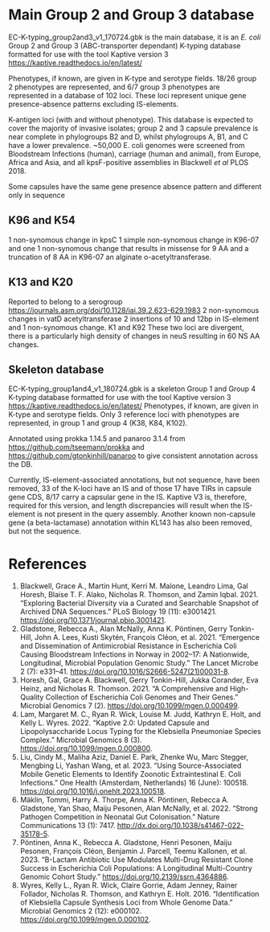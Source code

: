 # Main Group 2 and Group 3 database

EC-K-typing_group2and3_v1_170724.gbk is the main database, it is an _E. coli_ Group 2 and Group 3 (ABC-transporter dependant) K-typing database formatted for use with the tool Kaptive version 3 https://kaptive.readthedocs.io/en/latest/

Phenotypes, if known, are given in K-type and serotype fields. 18/26 group 2 phenotypes are represented, and 6/7 group 3 phenotypes are represented in a database of 102 loci. These loci represent unique gene presence-absence patterns excluding IS-elements.

K-antigen loci (with and without phenotype). This database is expected to cover the majority of invasive isolates; group 2 and 3 capsule prevalence is near complete in phylogroups B2 and D, whilst phylogroups A, B1, and C have a lower prevalence. ~50,000 E. coli genomes were screened from Bloodstream Infections (human), carriage (human and animal), from Europe, Africa and Asia, and all kpsF-positive assemblies in Blackwell _et al_ PLOS 2018.

Some capsules have the same gene presence absence pattern and different only in sequence
##	K96 and K54
1 non-synomous change in kpsC
1 simple non-synomous change in K96-07 and one 1 non-synomous change that results in missense for 9 AA and a truncation of 8 AA in K96-07 an alginate o-acetyltransferase.
##	K13 and K20 
Reported to belong to a serogroup https://journals.asm.org/doi/10.1128/iai.39.2.623-629.1983
2 non-synomous changes in vatD acetyltransferase
2 insertions of 10 and 12bp in IS-element and 1 non-synomous change.
	K1 and K92
These two loci are divergent, there is a particularly high density of changes in neuS resulting in 60 NS AA changes.

## Skeleton database
EC-K-typing_group1and4_v1_180724.gbk is a skeleton Group 1 and Group 4 K-typing database formatted for use with the tool Kaptive version 3 https://kaptive.readthedocs.io/en/latest/
Phenotypes, if known, are given in K-type and serotype fields. Only 3 reference loci with phenotypes are represented, in group 1 and group 4 (K38, K84, K102).

Annotated using prokka 1.14.5 and panaroo 3.1.4 from https://github.com/tseemann/prokka and https://github.com/gtonkinhill/panaroo to give consistent annotation across the DB.

Currently, IS-element-associated annotations, but not sequence, have been removed, 33 of the K-loci have an IS and of those 17 have TIRs in capsule gene CDS, 8/17 carry a capsular gene in the IS. Kaptive V3 is, therefore, required for this version, and length discrepancies will result when the IS-element is not present in the query assembly.
Another known non-capsule gene (a beta-lactamase) annotation within KL143 has also been removed, but not the sequence.

# References
1) Blackwell, Grace A., Martin Hunt, Kerri M. Malone, Leandro Lima, Gal Horesh, Blaise T. F. Alako, Nicholas R. Thomson, and Zamin Iqbal. 2021. “Exploring Bacterial Diversity via a Curated and Searchable Snapshot of Archived DNA Sequences.” PLoS Biology 19 (11): e3001421. https://doi.org/10.1371/journal.pbio.3001421.
2) Gladstone, Rebecca A., Alan McNally, Anna K. Pöntinen, Gerry Tonkin-Hill, John A. Lees, Kusti Skytén, François Cléon, et al. 2021. “Emergence and Dissemination of Antimicrobial Resistance in Escherichia Coli Causing Bloodstream Infections in Norway in 2002–17: A Nationwide, Longitudinal, Microbial Population Genomic Study.” The Lancet Microbe 2 (7): e331–41. https://doi.org/10.1016/S2666-5247(21)00031-8.
3) Horesh, Gal, Grace A. Blackwell, Gerry Tonkin-Hill, Jukka Corander, Eva Heinz, and Nicholas R. Thomson. 2021. “A Comprehensive and High-Quality Collection of Escherichia Coli Genomes and Their Genes.” Microbial Genomics 7 (2). https://doi.org/10.1099/mgen.0.000499.
4) Lam, Margaret M. C., Ryan R. Wick, Louise M. Judd, Kathryn E. Holt, and Kelly L. Wyres. 2022. “Kaptive 2.0: Updated Capsule and Lipopolysaccharide Locus Typing for the Klebsiella Pneumoniae Species Complex.” Microbial Genomics 8 (3). https://doi.org/10.1099/mgen.0.000800.
5) Liu, Cindy M., Maliha Aziz, Daniel E. Park, Zhenke Wu, Marc Stegger, Mengbing Li, Yashan Wang, et al. 2023. “Using Source-Associated Mobile Genetic Elements to Identify Zoonotic Extraintestinal E. Coli Infections.” One Health (Amsterdam, Netherlands) 16 (June): 100518. https://doi.org/10.1016/j.onehlt.2023.100518.
6) Mäklin, Tommi, Harry A. Thorpe, Anna K. Pöntinen, Rebecca A. Gladstone, Yan Shao, Maiju Pesonen, Alan McNally, et al. 2022. “Strong Pathogen Competition in Neonatal Gut Colonisation.” Nature Communications 13 (1): 7417. http://dx.doi.org/10.1038/s41467-022-35178-5.
7) Pöntinen, Anna K., Rebecca A. Gladstone, Henri Pesonen, Maiju Pesonen, François Cléon, Benjamin J. Parcell, Teemu Kallonen, et al. 2023. “Β-Lactam Antibiotic Use Modulates Multi-Drug Resistant Clone Success in Escherichia Coli Populations: A Longitudinal Multi-Country Genomic Cohort Study.” https://doi.org/10.2139/ssrn.4364886.
8) Wyres, Kelly L., Ryan R. Wick, Claire Gorrie, Adam Jenney, Rainer Follador, Nicholas R. Thomson, and Kathryn E. Holt. 2016. “Identification of Klebsiella Capsule Synthesis Loci from Whole Genome Data.” Microbial Genomics 2 (12): e000102. https://doi.org/10.1099/mgen.0.000102.
